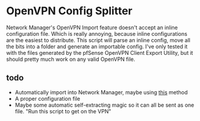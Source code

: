 # OpenVPN Config Splitter
Network Manager's OpenVPN Import feature doesn't accept an inline configuration file. Which is
really annoying, because inline configurations are the easiest to distribute. This script will parse
an inline config, move all the bits into a folder and generate an importable config. I've only
tested it with the files generated by the pfSense OpenVPN Client Export Utility, but it should
pretty much work on any valid OpenVPN file.

## todo
* Automatically import into Network Manager, maybe using [this](https://unix.stackexchange.com/a/237886) method
* A proper configuration file
* Maybe some automatic self-extracting magic so it can all be sent as one file. "Run this script to get on the VPN"
